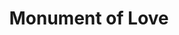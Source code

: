 ---
pid: ns88
title: Monument of Love
location_transcription: 
coordinates: "[-75.13469339463, 39.982677623606]"
zipcode: 
gen_neighborhood: 
neighborhood: 
outside_phl: 
age: '11'
age_range: 6-13
instagram: 
image_file_name: ns_88.jpg
proposal_transcription: |-
  Where the LOVE is.
  3D
topic: Brotherly Love,Love
topic_summary: 0, 0
type: Sculpture Statue
keywords_other: 
credit: 
image_labels: 
twitter: 
facebook: 
permalink: "/monuments/ns88/"
layout: item-page
---